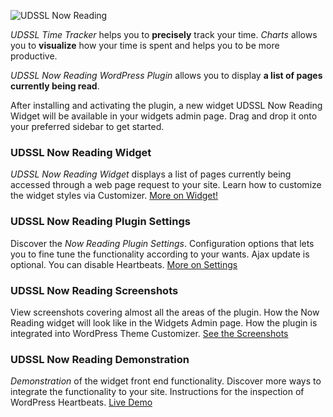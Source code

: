 ![UDSSL Now Reading](https://raw.github.com/UDSSL/now-reading/master/udssl-now-reading-banner.png)

*UDSSL Time Tracker* helps you to **precisely** track your time. *Charts* allows
you to **visualize** how your time is spent and helps you to be more productive.

*UDSSL Now Reading WordPress Plugin* allows you to display **a list of pages currently being read**.

After installing and activating the plugin, a new widget UDSSL Now Reading Widget will be available in your
widgets admin page. Drag and drop it onto your preferred sidebar to get started.


### UDSSL Now Reading Widget

*UDSSL Now Reading Widget* displays a list of pages currently being accessed through a web page request to your site.
Learn how to customize the widget styles via Customizer. [More on Widget!][1]

### UDSSL Now Reading Plugin Settings

Discover the *Now Reading Plugin Settings*. Configuration options that lets you to fine tune the
functionality according to your wants. Ajax update is optional. You can disable Heartbeats. [More on Settings][2]

### UDSSL Now Reading Screenshots

View screenshots covering almost all the areas of the plugin. How the Now Reading widget will look like in the
Widgets Admin page. How the plugin is integrated into WordPress Theme Customizer. [See the Screenshots][3]

### UDSSL Now Reading Demonstration

*Demonstration* of the widget front end functionality. Discover more ways to integrate the functionality to your site.
Instructions for the inspection of WordPress Heartbeats. [Live Demo][4]

[1]: http://udssl.com/udssl-now-reading/now-reading-widget/
[2]: http://udssl.com/udssl-now-reading/now-reading-settings/
[3]: http://udssl.com/udssl-now-reading/now-reading-screenshots/
[4]: http://udssl.com/udssl-now-reading/now-reading-demonstration/
